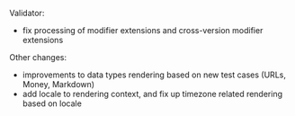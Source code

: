 Validator:
* fix processing of modifier extensions and cross-version modifier extensions

Other changes: 
* improvements to data types rendering based on new test cases (URLs, Money, Markdown)
* add locale to rendering context, and fix up timezone related rendering based on locale
